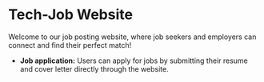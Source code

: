 # Tech-Job Website

Welcome to our job posting website, where job seekers and employers can connect and find their perfect match!

- **Job application:** Users can apply for jobs by submitting their resume and cover letter directly through the website.

